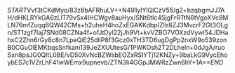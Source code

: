 $START$Vvf3tCKdMyo/83z8bAFRhuLV++N491ylYlQlCzV55/g2+bzqbgmJJ7AH/dHKLRYkGA6zLlT79vSx4IHCWgv8auHyx/SNt6tIc4SjgFrRTtN6tVgoXVc8MLN76mfZuqq6QW42CMs+h2uheH4hoZxEGAKKdbpIZIlr8ZJ3MvcrF2Gt3OLgn/ST1zgf7Iaj7SNd08CZNa4f+ofJtDyl22jJh9Vt+kvVZBO7VOXzdVywI54JDHahxC2Zhn6rGy8c8n7LpeQiE25dliP8f3Gcz0xTH3TD6ugDgPp2nxW9o539zonB0CGuOlEMKbqsSnfkam139JeZXUUtesG/1PWKOsh2T2DLheIn+0dJgA/ruoSxn8psJG0QltL0BE/vD50XvNcBZWsbEOZxRSIYTj12KNZy+9baLkG9VycEhoybES7c1VZrLhF41wWEmx9upnevb/ZTN3Ii4GGpJMWRzZwn6hY+1A==$END$